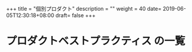 +++
title = "個別プロダクト"
description = ""
weight = 40
date= 2019-06-05T12:30:18+08:00
draft= false
+++
# プロダクトベストプラクティス の一覧